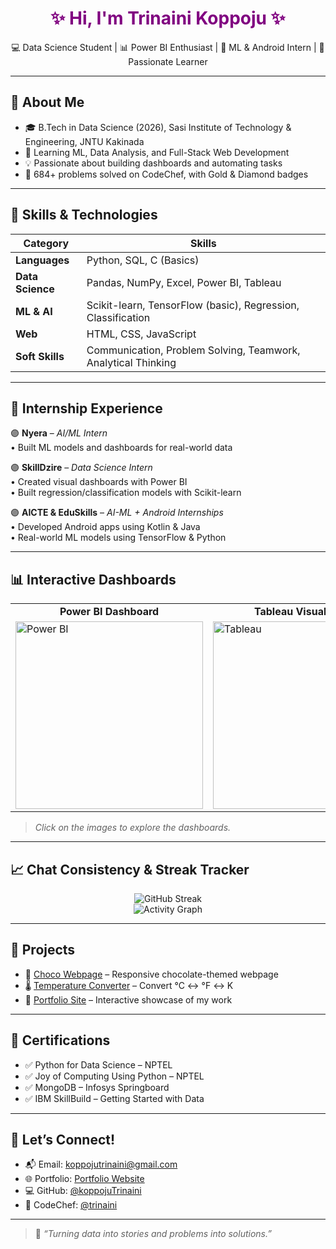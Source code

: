 <h1 align="center" style="color:#800080;">✨ Hi, I'm Trinaini Koppoju ✨</h1>

<p align="center">💻 Data Science Student | 📊 Power BI Enthusiast | 🤖 ML & Android Intern | 💜 Passionate Learner</p>

---

## 📌 About Me

- 🎓 B.Tech in Data Science (2026), Sasi Institute of Technology & Engineering, JNTU Kakinada  
- 🧠 Learning ML, Data Analysis, and Full-Stack Web Development  
- 💡 Passionate about building dashboards and automating tasks  
- 🥇 684+ problems solved on CodeChef, with Gold & Diamond badges  

---

## 🧠 Skills & Technologies

| Category         | Skills                                                                 |
|------------------|------------------------------------------------------------------------|
| **Languages**     | Python, SQL, C (Basics)                                                 |
| **Data Science**  | Pandas, NumPy, Excel, Power BI, Tableau                                 |
| **ML & AI**       | Scikit-learn, TensorFlow (basic), Regression, Classification            |
| **Web**           | HTML, CSS, JavaScript                                                   |
| **Soft Skills**   | Communication, Problem Solving, Teamwork, Analytical Thinking           |

---

## 💼 Internship Experience

🟣 **Nyera** – *AI/ML Intern*  
• Built ML models and dashboards for real-world data  

🟣 **SkillDzire** – *Data Science Intern*  
• Created visual dashboards with Power BI  
• Built regression/classification models with Scikit-learn  

🟣 **AICTE & EduSkills** – *AI-ML + Android Internships*  
• Developed Android apps using Kotlin & Java  
• Real-world ML models using TensorFlow & Python  

---

## 📊 Interactive Dashboards

<table>
  <tr>
    <td align="center"><b>Power BI Dashboard</b></td>
    <td align="center"><b>Tableau Visualization</b></td>
  </tr>
  <tr>
    <td>
      <a href="https://drive.google.com/file/d/1_vLwLEcUW_mvC9iJl-hdw51o_HD50N53/view?usp=drivesdk">
        <img src="https://github.com/koppojuTrinaini/assets/blob/main/powerbi-preview.png" alt="Power BI" width="300"/>
      </a>
    </td>
    <td>
      <a href="https://drive.google.com/file/d/1_l8obA2-8zv4NrRSx9e48Ih4qTdBp-oH/view?usp=drivesdk">
        <img src="https://github.com/koppojuTrinaini/assets/blob/main/tableau-preview.png" alt="Tableau" width="300"/>
      </a>
    </td>
  </tr>
</table>

> _Click on the images to explore the dashboards._

---

## 📈 Chat Consistency & Streak Tracker

<p align="center">
  <img src="https://streak-stats.demolab.com/?user=koppojuTrinaini&theme=purple" alt="GitHub Streak" />
  <br>
  <img src="https://activity-graph.herokuapp.com/graph?username=koppojuTrinaini&theme=react-dark&hide_border=true&area=true" alt="Activity Graph" />
</p>

---

## 🚀 Projects

- 🍫 [Choco Webpage](https://koppojutrinaini.github.io/Choco/) – Responsive chocolate-themed webpage  
- 🌡️ [Temperature Converter](https://koppojutrinaini.github.io/TempConvert-/) – Convert °C ↔ °F ↔ K  
- 💼 [Portfolio Site](https://koppojutrinaini.github.io/Trinaini-Koppoju/) – Interactive showcase of my work

---

## 📜 Certifications

- ✅ Python for Data Science – NPTEL  
- ✅ Joy of Computing Using Python – NPTEL  
- ✅ MongoDB – Infosys Springboard  
- ✅ IBM SkillBuild – Getting Started with Data  

---

## 🤝 Let’s Connect!

- 📬 Email: [koppojutrinaini@gmail.com](mailto:koppojutrinaini@gmail.com)  
- 🌐 Portfolio: [Portfolio Website](https://koppojutrinaini.github.io/Trinaini-Koppoju/)  
- 💻 GitHub: [@koppojuTrinaini](https://github.com/koppojuTrinaini)  
- 🧠 CodeChef: [@trinaini](https://www.codechef.com/users/trinaini)  

---

> 💜 _“Turning data into stories and problems into solutions.”_
